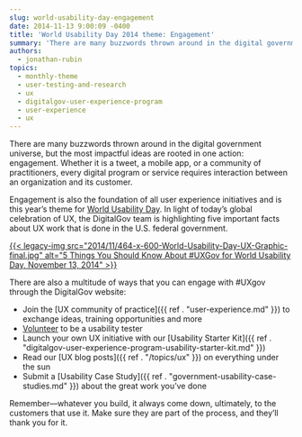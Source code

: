```yaml
---
slug: world-usability-day-engagement
date: 2014-11-13 9:00:09 -0400
title: 'World Usability Day 2014 theme: Engagement'
summary: 'There are many buzzwords thrown around in the digital government universe, but the most impactful ideas are rooted in one action: engagement. Whether it is a tweet, a mobile app, or a community of practitioners, every digital program or service requires interaction between an organization and its customer. Engagement is also the foundation of all'
authors:
  - jonathan-rubin
topics:
  - monthly-theme
  - user-testing-and-research
  - ux
  - digitalgov-user-experience-program
  - user-experience
  - ux
---
```


There are many buzzwords thrown around in the digital government universe, but the most impactful ideas are rooted in one action: engagement. Whether it is a tweet, a mobile app, or a community of practitioners, every digital program or service requires interaction between an organization and its customer.

Engagement is also the foundation of all user experience initiatives and is this year’s theme for [World Usability Day](http://www.worldusabilityday.org/). In light of today’s global celebration of UX, the DigitalGov team is highlighting five important facts about UX work that is done in the U.S. federal government.

[{{< legacy-img src="2014/11/464-x-600-World-Usability-Day-UX-Graphic-final.jpg" alt="5 Things You Should Know About #UXGov for World Usability Day, November 13, 2014" >}}](https://s3.amazonaws.com/digitalgov/_legacy-img/2014/11/World-Usability-Day-UX-Graphic-with-links-final.pdf)

 

There are also a multitude of ways that you can engage with #UXgov through the DigitalGov website:

  * Join the [UX community of practice]({{ ref . "user-experience.md" }}) to exchange ideas, training opportunities and more
  * [Volunteer](https://docs.google.com/a/gsa.gov/forms/d/177jjJXp2nvBaFOBWnVIDV5UFWGIMfBibMMNvYZdklpQ/viewform) to be a usability tester
  * Launch your own UX initiative with our [Usability Starter Kit]({{ ref . "digitalgov-user-experience-program-usability-starter-kit.md" }})
  * Read our [UX blog posts]({{ ref . "/topics/ux" }}) on everything under the sun
  * Submit a [Usability Case Study]({{ ref . "government-usability-case-studies.md" }}) about the great work you&#8217;ve done

Remember—whatever you build, it always come down, ultimately, to the customers that use it. Make sure they are part of the process, and they&#8217;ll thank you for it.